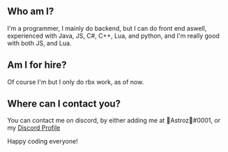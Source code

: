 ## Who am I?
I'm a programmer, I mainly do backend, but I can do front end aswell, experienced with Java, JS, C#, C++, Lua, and python, and I'm really good with both JS, and Lua.
<br/>
## Am I for hire?
Of course I'm but I only do rbx work, as of now.
<br/>
## Where can I contact you?
You can contact me on discord, by either adding me at 🎃Astroz🎃#0001, or my <a class="github-button" href="https://discord.com/api/v8/users/475111190909943808/profile" aria-label="Follow @ntkme on GitHub">Discord Profile</a>

Happy coding everyone!
